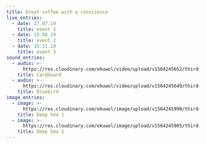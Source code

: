 ```yaml
---
title: Great coffee with a conscience
live_entries:
  - date: 27.07.19
    title: event 1
  - date: 15.08.19
    title: event 2
  - date: 15.11.19
    title: event 3
sound_entries:
  - audio: >-
      https://res.cloudinary.com/ekuwol/video/upload/v1564245652/third-body/sound/17_Cardboard_w6wuhn.mp3
    title: Cardboard
  - audio: >-
      https://res.cloudinary.com/ekuwol/video/upload/v1564245649/third-body/sound/13_Bluebird_ziw9hl.mp3
    title: Bluebird
image_entries:
  - image: >-
      https://res.cloudinary.com/ekuwol/image/upload/v1564245990/third-body/image/deep-sea-creatures-beyond-the-ocean_dlfi1s.jpg
    title: Deep Sea 1
  - image: >-
      https://res.cloudinary.com/ekuwol/image/upload/v1564245905/third-body/image/vampiresquid_egttgi.png
    title: Deep Sea 2
---
```


